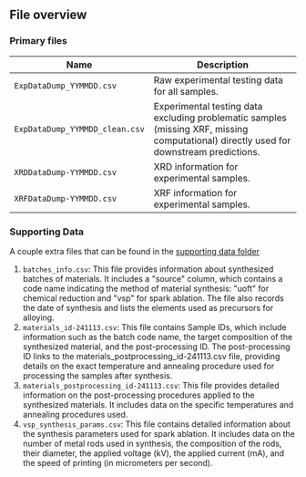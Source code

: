 ## File overview

### Primary files
|Name | Description |
|---   |---    |
|`ExpDataDump_YYMMDD.csv`  | Raw experimental testing data for all samples. |
|`ExpDataDump_YYMMDD_clean.csv` | Experimental testing data excluding problematic samples (missing XRF, missing computational) directly used for downstream predictions. |
|`XRDDataDump-YYMMDD.csv` | XRD information for experimental samples. |
|`XRFDataDump-YYMMDD.csv` | XRF information for experimental samples. |


### Supporting Data
A couple extra files that can be found in the [supporting data folder](supporting_data/)

1. `batches_info.csv`: This file provides information about synthesized batches of materials. It includes a "source" column, which contains a code name indicating the method of material synthesis: "uoft" for chemical reduction and "vsp" for spark ablation. The file also records the date of synthesis and lists the elements used as precursors for alloying.
2. `materials_id-241113.csv`: This file contains Sample IDs, which include information such as the batch code name, the target composition of the synthesized material, and the post-processing ID. The post-processing ID links to the materials_postprocessing_id-241113.csv file, providing details on the exact temperature and annealing procedure used for processing the samples after synthesis.
3. `materials_postprocessing_id-241113.csv`: This file provides detailed information on the post-processing procedures applied to the synthesized materials. It includes data on the specific temperatures and annealing procedures used.
4. `vsp_synthesis_params.csv`: This file contains detailed information about the synthesis parameters used for spark ablation. It includes data on the number of metal rods used in synthesis, the composition of the rods, their diameter, the applied voltage (kV), the applied current (mA), and the speed of printing (in micrometers per second).
